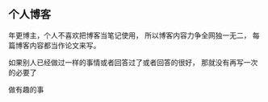 ## 个人博客

年更博主，个人不喜欢把博客当笔记使用，
所以博客内容力争全网独一无二，
每篇博客内容都当作论文来写。

如果别人已经做过一样的事情或者回答过了或者回答的很好，
那就没有再写一次的必要了

做有趣的事
